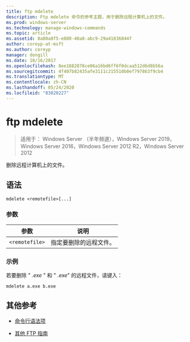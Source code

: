 ```yaml
---
title: ftp mdelete
description: Ftp mdelete 命令的参考主题，用于删除远程计算机上的文件。
ms.prod: windows-server
ms.technology: manage-windows-commands
ms.topic: article
ms.assetid: 8a80a8f5-e880-40a8-abc9-29a41836844f
author: coreyp-at-msft
ms.author: coreyp
manager: dongill
ms.date: 10/16/2017
ms.openlocfilehash: 8ee1882878ce06a16bd6ff6f0dcaa512d6d8b56a
ms.sourcegitcommit: 4f407b82435afe3111c215510b0ef797863f9cb4
ms.translationtype: MT
ms.contentlocale: zh-CN
ms.lasthandoff: 05/24/2020
ms.locfileid: "83820227"
---
```

# <a name="ftp-mdelete"></a>ftp mdelete

> 适用于： Windows Server （半年频道），Windows Server 2019，Windows Server 2016，Windows Server 2012 R2，Windows Server 2012

删除远程计算机上的文件。

## <a name="syntax"></a>语法
```
mdelete <remotefile>[...]
```

### <a name="parameters"></a>参数

| 参数 | 说明 |
| --------- | ----------- |
| `<remotefile>` | 指定要删除的远程文件。 |

### <a name="examples"></a>示例

若要删除 " *.exe* " 和 " *.exe*" 的远程文件，请键入：

```
mdelete a.exe b.exe
```

## <a name="additional-references"></a>其他参考

- [命令行语法项](command-line-syntax-key.md)

- [其他 FTP 指南](https://docs.microsoft.com/previous-versions/orphan-topics/ws.10/cc756013(v=ws.10))
